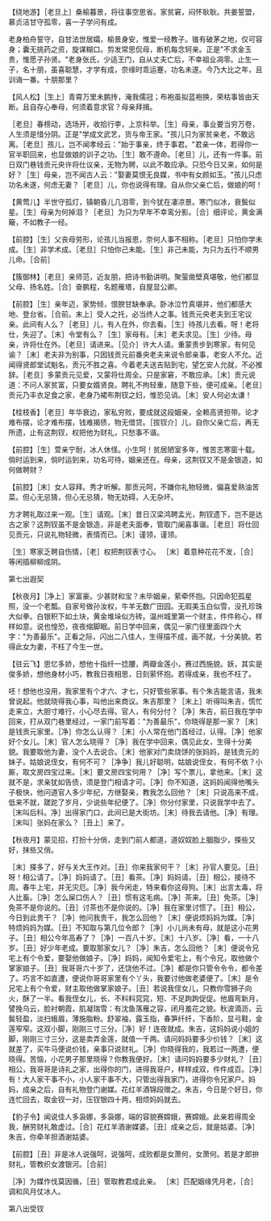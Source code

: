 <!-- { "loadSidebar": true } -->
【绕地游】［老旦上］桑榆暮景，将往事空思省。家贫窘，闷怀耿耿。共姜誓盟，慕贞洁甘守孤零，喜一子学问有成。

老身柏舟誓守，自甘法世居孀，榆景身安，惟爱一经教子。锥有破茅之地，仅可容身；囊无挑药之资，旋谋糊口。剪发常思侃母，断机每念轲亲。正是"不求金玉贵，惟愿子孙贤。"老身张氏，少适王门，自从丈夫亡后，不幸祖业凋零。止生一子，名十朋，虽喜聪慧，才学有成，奈缘时乖运蹇，功名未遂。今乃大比之年，且训诲一番。十朋那里？

【风人松】［生上］青霄万里未鹏抟，淹我儒冠；布袍虽拟蓝袍换，荣枯事皆由天断。且自存心奉母，何须着意求官？母亲拜揖。

［老旦］春榜动，选场开，收拾行李，上京科举。［生］母亲，事业要当穷万卷，人生须是惜分阴。正是"学成文武艺，货与帝王家。"孩儿只为家贫亲老，不敢远离。［老旦］孩儿，岂不闻孝经云："始于事亲，终于事君。"君亲一体，若得你一官半职回来，也显做娘的训子之功。［生］敢不遵命。［老旦］儿，还有一件事。前日双门巷钱贡元央许将仕议亲，无物为聘，以此不敢应承。只恐今日又来，如何是好？［生］母亲，岂不闻古人云："娶妻莫恨无良媒，书中有女颜如玉。"孩儿只虑功名未遂，何虑无妻？［老旦］儿，你也说得有理。自从你父亲亡后，做娘的呵！

【黄莺儿】半世守孤灯，镇朝昏儿几泪零，到今犹在凄凉景。寒门似冰，衰鬓似星。［生］母亲为何掉泪？［老旦］为只为早年不幸鸾分影。［合］细评论，黄金满簸，不如教子一经。

【前腔】［生］父丧母劳形，论孩儿当报恩，奈何人事不相称。［老旦］只怕你学未成。［生］非学术成。［老旦］只怕你己未能。［生］非己未能，为只为五行不顺男儿命。［合前］

【簇御林】［老旦］亲师范，近友朋，把诗书勤讲明。聚萤凿壁真堪敬，他们都显父母、扬名姓。［合］奋鹏程，名题雁塔，自屋显公卿。

【前腔】［生］亲年迈，家势倾，恨腴甘缺奉承。卧冰泣竹真堪并，他们都感大地、登台省。［合前。末上］受人之托，必当终人之事。钱贡元央老夫到王宅议亲。此间有人么？［老旦］儿，有人在外，你去看。［生］待孩儿去看。呀！老将仕，失迎了。［末］令堂有么？［生］家母有。［末］老夫求见。［生］少待。母亲，许将仕在外。［老旦］请进来。［见介］许大人请。重蒙贵步到寒家，有何见谕？［末］老夫非为别事，只因钱贡元前番央老夫来说令郎亲事，老安人不允。近闻得贤郎堂试魁名，贡元不胜之喜。今着老夫送吉贴到宅，望乞安人允就，不必推辞。［老旦］多蒙贡元见爱，又蒙将仕周全。只是家窘，不敢应承。［末］贡元说道：不问人家贫富，只要女婿贤良。聘礼不拘轻重，随意下些，便可成亲。［老旦］贡元乃丰衣足食之家，老身乃裙布荆钗之妇，惟恐见诮。［末］安人何必太谦！

【桂枝香】［老旦］年华衰边，家私穷败，要成就这段姻亲，全赖高贤担带。论才难布摆，论才难布摆，钱难揭债，物无借贷。［拔钗介］儿，自你父亲亡后，再无所遗，止有这荆钗，权把他为财礼，只愁事不谐。

【前腔】［生］萱亲宁耐，冰人休怪。小生呵！贫居陋室多年，惟苦志寒窗十载。倘时运到来，倘时运到来，功名可待，姻亲还在。母亲，这荆钗又不是金银造，如何做聘财？

【前腔】［末］女人容拜。秀才听解。那贡元呵，不嫌你礼物轻微，偏喜爱熟油苦菜。但心无忌猜，但心无忌猜，物无妨碍，人无杂坏。

方才聘礼取过来一观。［生］请观。［末］昔日汉梁鸿聘孟光，荆钗遗下，岂不是达古之家？这荆钗虽不是金银造，非是老夫面奉，管取门阑喜事谐。［老旦］将仕回见贡元，只说礼物轻微，表情而已。［末］谨领，谨领。

［生］寒家乏聘自伤情，［老］权把荆钗表寸心。
［末］着意种花花不发，［合］等闲插柳柳成阴。

第七出遐契

【秋夜月】［净上］家富豪。少甚财和宝？未毕姻亲，萦牵怀抱。只因命犯孤星照，没一个老瓢。自家号做孙汝权，牛羊无数广田园。无瑕美玉白似雪，没孔珍珠大似拳。白银积下如土块，黄金堆垛似方砖。温州城里第一个财主，件件称心，样样如意。说也惶恐，夜夜缩脚眠。前日学中回来，偶见一家门径里面四个大字："为善最乐"。正看之际，闪出二八佳人，生得描不成，画不就，十分美貌。若得此女为妻，不枉了今生一世。

【驻云飞】思忆多娇，想他十指纤一捻腰，两瓣金莲小，赛过西施貌。妖，其实是俊多娇，想他身材小巧，教我日夜相思，日刻萦怀抱。若得成亲，我也不枉了。

呸！想他也没用，我家里有个才六、才七，只好管些家事。有个朱吉能言语，我未曾说起。他就晓得我心事，叫他出来商议。朱吉那里？［末上］听得叫朱吉，慌忙走来立，大胆寸难行，小心尽去得。官人，有何分付？［净］朱吉，前日我在学中回来，打从双门巷里经过，一家门前写着："为善最乐"，你晓得是那一家？［末］是钱贡元家里。［净］你怎么认得？［末］小人常在他门首经过，认得。［净］他家好个女儿。［末］官人怎么晓得？［净］我在学中回来，偶见此女，生得十分美貌。我要取他为妻，没个人去说合。［末］他家对门卖烧饼的张妈妈，是钱贡元的妹子。姑娘说侄女，有何不可？［净争］我儿好聪明，姑娘说侄女，有何不依？小厮，取文房四宝过来。［末］要文房四宝何用？［净］写个票儿，拿他来。［末］这就不是，求亲犹如告债，须是登门相请才可。［净］你不知道，这妈妈闻得他嘴头子极快，他问道官人多少年纪，方继娶亲，教我怎么回他？［末］只说高来不成，低来不就，蹉跎了岁月，少说些年纪便了。［净］你分付家里，只说我学中去了。［末叫后科。净］出得家门口，此间已是大街坊。［末］待我去请他。［净］有理。［末叫］张妈在家么？［丑上］来了。

【秋夜月】蒙见招，打扮十分俏，走到门前人都道，道奴奴脸上胭脂少，搽些又好，抹些又俏。

［末］搽多了，好与关大王作对。［丑］你来我家何干？［末］孙官人要见。［丑］呀！相公请了。［净］妈妈请了。［丑］看茶。［净］妈妈请。［丑］相公，接待不周。春牛上宅，并无灾厄。［净］我今闲走，特来看你这母狗。［末］出言太毒，将人比畜。［净］怎么屎口伤人？［丑］惯有这毛病。［净］茶来。［丑］免茶。［净］免茶不是你说的。［丑］讨茶也不是你说的。［净］我在家里讨惯了。［丑］相公，今日到此贵干？［净］他问我贵干，我怎么回他？［末］便说烦妈妈为媒。［净］特烦妈妈为媒。［丑］不知取与第几位令郎？［净］小儿尚未有母，就是这小花男子。［丑］相公今年高寿了？［净］一百八十岁。［末］十八岁。［净］看，一十八岁。［丑］好少年老成。要取那家女儿？［净］朱吉，怎么回他？［末］便说令兄宅上有个令爱，要娶他做娘子。［净］妈妈，闻知令爱宅上，有个令兄，取他做个掌家娘子。［丑］我哥哥六十岁了，还饶他不过。［净］都是你只管令令令，都令差了。巧言不如直遭，便说你哥哥家里有个丫头，我要讨他做老婆便了。［末］是令兄宅上有个令爱，财主取他做掌家娘子。［丑］若说我侄女儿，只教你雪狮子向火，酥了一半。看我侄女儿，长、不料料窕窕，短、不足跔跔促促。他眉弯新月，譬挽乌云，脸衬朝霞，肌凝瑞雪：有沈鱼落雁之容，闭月羞花之貌。秋波滴沥，云鬓轻盈，淡扫蛾眉，薄施脂粉。舒翠袖，露玉指，春笋纤纤，下香阶，显弓鞋，金莲窄窄。这双小脚，刚刚三寸三分。［净］好！连夜就成。朱吉，这妈妈说小姐的脚，刚刚三寸三分，这是卖弄金莲，就值一千两。请问妈妈要多少价钱？［末］这就差了，买牛马便说价钱，亲事只说财礼。［净］你晓得我的，我若过一两遭，便晓得。苦恼，小花男子那里晓得？你教我便好。［末］请问妈妈要多少财礼？［丑］相公，我哥哥是诗礼之家，出得你的门，进得我哥户，样样成双，件件成百。［净］有！大人家干事不小，小人家干事不大，只管出得我家门，进得你令兄家户。妈妈，成亲之后，自有礼物登门谢媒。花红羊酒锦段赠之。朱吉，今日是个好日，你连忙回去，取金钗一对，压钗银四十两，相烦妈妈就去。

【豹子令】闻说佳人多袅娜，多袅娜，端的容貌赛嫦娥，赛嫦娥。此亲若得周全我，酬劳财礼敢虚过。［合］花红羊酒谢媒婆。［丑］成亲之后，就是姑婆。［净］朱吉，你牵羊担酒谢姑婆。

【前腔】［丑］非是冰人说强呵，说强呵，成败都是女萧何，女萧何。若是才郎拚财礼，管教织女渡银河。［合前］

［净］为媒作伐莫因循，［丑］管取教君成此亲。
［末］匹配姻缘凭月老，［合］调和风月仗冰人。

第八出受钗

